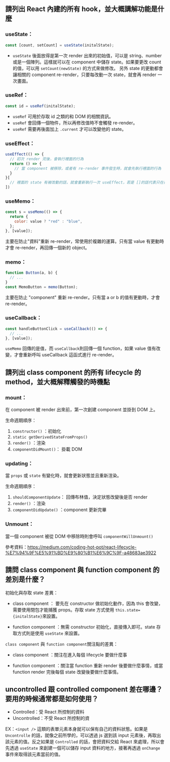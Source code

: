 ## 請列出 React 內建的所有 hook，並大概講解功能是什麼

### useState：

```js
const [count, setCount] = useState(initalState);
```

- `useState` 後面放得是第一次 render 出來的初始值，可以是 string、number 或是一個陣列。這樣就可以在 component 中儲存 state。如果要更改 count 的值，可以用 `setCount(newState)` 的方式來做修改。
  另外 state 的更動都會讓相關的 component re-render，只要每改動一次 state，就會再 render 一次畫面。

### useRef：

```js
const id = useRef(initalState);
```

- `useRef` 可用於存取 id 之類的和 DOM 的相關資訊。
- `useRef` 會回傳一個物件，所以再修改值時不會觸發 re-render。
- `useRef` 需要再後面加上 `.current` 才可以改變他的 state。

### useEffect：

```js
useEffect(() => {
  // 初次 render 完後，會執行裡面的行為
  return () => {
    // 當 component 被移除，或者有 re-render 事件發生時，就會先執行裡面的行為
  }
}[
  // 裡面的 state 有被改動的話，就會重新執行一次 useEffect，若是 []的話代表只在初次 render 時就執行)
])
```

### useMemo：

```js
const s = useMemo(() => {
  return {
    color: value ? "red" : "blue",
  };
}, [value]);
```

主要在防止"資料"重新 re-render，常使用於複雜的運算。只有當 value 有更動時才會 re-render，再回傳一個新的 object。

### memo：

```js
function Button(a, b) {
  // ...
}
const MemoButton = memo(Button);
```

主要在防止 "component" 重新 re-render。只有當 a or b 的值有更動時，才會 re-render。

### useCallback：

```js
const handleButtonClick = useCallback(() => {
  // ...
}, [value]);
```

`useMemo` 回傳的是值，而 `useCallback`則回傳一個 function，如果 value 值有改變，才會重新呼叫 useCallback 這函式進行 re-render。

## 請列出 class component 的所有 lifecycle 的 method，並大概解釋觸發的時機點

### mount：

在 component 被 render 出來前，第一次創建 component 並掛到 DOM 上。

生命週期順序：

1. `constructor()` ：初始化
2. `static getDerivedStateFromProps()`
3. `render()` ：渲染
4. `componentDidMount()`： 掛載 DOM

### updating：

當 `props` 或 `state` 有變化時，就會更新狀態並且重新渲染。

生命週期順序：

1. `shouldComponentUpdate`： 回傳布林值，決定狀態改變後是否 render
2. `render()` ：渲染
3. `componentDidUpdate()` ：component 更新完畢

### Unmount：

當一個 component 被從 DOM 中移除時則會呼叫 `componentWillUnmount()`

參考資料：https://medium.com/coding-hot-pot/react-lifecycle-%E7%94%9F%E5%91%BD%E9%80%B1%E6%9C%9F-a48683ae3922

## 請問 class component 與 function component 的差別是什麼？

初始化與存取 state 差異：

- class component ： 要先在 constructor 做初始化動作，因為 this 會改變，需要使用閉包才能捕獲 props。存取 state 方式使用 `this.state={initalState}`來設置。

- function component ：無需 constructor 初始化，直接傳入即可。state 存取方式則是使用 `useState` 來設置。

`class component` 與 `function component`關注點的差異：

- class component ：關注在進入每個 lifecycle 要做什麼事

- function component ：關注當 function 重新 render 後要做什麼事情，或當 function render 完後每個 state 改變後要做什麼事情。

## uncontrolled 跟 controlled component 差在哪邊？要用的時候通常都是如何使用？

- Controlled：受 React 所控制的資料
- Uncontrolled：不受 React 所控制的資

EX：`<input />` 這類的表單元素本身就可以保有自己的資料狀態。如果是 `Uncontrolle` 的話，就像之前所學的，可以透過 js 選到該 input 元素後，再取出該元素的值。反之如果是 `Controlled` 的話，會把資料交給 React 來處理，所以會先透過 `useState` 來創建一個可以儲存 input 資料的地方，接著再透過 `onChange` 事件來取得該元素當前的值。
